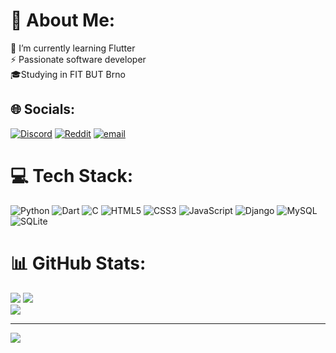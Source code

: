 # 💫 About Me:
🌱 I’m currently learning Flutter <br>⚡ Passionate software developer<br>🎓Studying in FIT BUT Brno


## 🌐 Socials:
[![Discord](https://img.shields.io/badge/Discord-%237289DA.svg?logo=discord&logoColor=white)](https://discord.com/users/mosmo) [![Reddit](https://img.shields.io/badge/Reddit-%23FF4500.svg?logo=Reddit&logoColor=white)](https://www.reddit.com/user/_mosmowora_/) [![email](https://img.shields.io/badge/Email-D14836?logo=gmail&logoColor=white)](mailto:tomas.nosal04@gmail.com)

# 💻 Tech Stack:
![Python](https://img.shields.io/badge/python-3670A0?style=for-the-badge&logo=python&logoColor=ffdd54)
![Dart](https://img.shields.io/badge/dart-%230175C2.svg?style=for-the-badge&logo=dart&logoColor=white)
![C](https://img.shields.io/badge/c-%2300599C.svg?style=for-the-badge&logo=c&logoColor=white)
![HTML5](https://img.shields.io/badge/html5-%23E34F26.svg?style=for-the-badge&logo=html5&logoColor=white)
![CSS3](https://img.shields.io/badge/css3-%231572B6.svg?style=for-the-badge&logo=css3&logoColor=white)
![JavaScript](https://img.shields.io/badge/javascript-%23323330.svg?style=for-the-badge&logo=javascript&logoColor=%23F7DF1E)
![Django](https://img.shields.io/badge/django-%23092E20.svg?style=for-the-badge&logo=django&logoColor=white)
![MySQL](https://img.shields.io/badge/mysql-4479A1.svg?style=for-the-badge&logo=mysql&logoColor=white)
![SQLite](https://img.shields.io/badge/sqlite-%2307405e.svg?style=for-the-badge&logo=sqlite&logoColor=white)
# 📊 GitHub Stats:
![](https://github-readme-stats.vercel.app/api?username=mosmowora&theme=dark&hide_border=true&include_all_commits=false&count_private=true)
![](https://nirzak-streak-stats.vercel.app/?user=mosmowora&theme=dark&hide_border=true)
<br/>
![](https://github-readme-stats.vercel.app/api/top-langs/?username=mosmowora&theme=dark&hide_border=true&include_all_commits=false&count_private=true&layout=compact)

---
[![](https://visitcount.itsvg.in/api?id=mosmowora&icon=0&color=0)](https://visitcount.itsvg.in)
